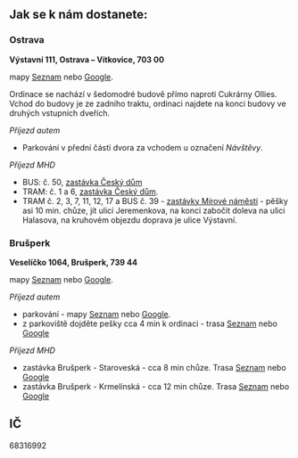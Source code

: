 <div>
<h2>Jak se k nám dostanete:</h2>

<div>
<h3>Ostrava</h3>

<p><strong>Výstavní 111, Ostrava – Vítkovice, 703 00</strong></p>
</div>
</div>

mapy [Seznam](https://mapy.cz/s/robukanaru) nebo [Google](https://maps.app.goo.gl/4zbzusjUkaZJt72v5).

Ordinace se nachází v šedomodré budově přímo naproti Cukrárny Ollies. Vchod do budovy je ze zadního traktu, ordinaci najdete na konci budovy ve druhých vstupních dveřích.

*Příjezd autem*
* Parkování v přední části dvora za vchodem u označení *Návštěvy*.

*Příjezd MHD*
* BUS: č. 50, [zastávka Český dům](https://mapy.cz/s/buhasonafu)
* TRAM: č. 1 a 6, [zastávka Český dům](https://mapy.cz/s/mebozurano).
* TRAM č. 2, 3, 7, 11, 12, 17 a BUS č. 39 - [zastávky Mírové náměstí](https://mapy.cz/s/ratogapena) - pěšky asi 10 min. chůze, jít ulicí Jeremenkova, na konci zabočit doleva na ulici Halasova, na kruhovém objezdu doprava je ulice Výstavní.


### Brušperk

__Veselíčko 1064, Brušperk, 739 44__

mapy [Seznam](https://mapy.cz/s/bozetasecu) nebo [Google](https://maps.app.goo.gl/6XXFZjbUsxgKZUTv6).

*Příjezd autem*
* parkování - mapy [Seznam](https://mapy.cz/s/mucojonage) nebo [Google](https://maps.app.goo.gl/GWnKb9weAVqMTiRL6).
* z parkoviště dojděte pešky cca 4 min k ordinaci - trasa [Seznam](https://mapy.cz/s/maropokeda) nebo [Google](https://mapy.cz/s/mucojonage)


*Příjezd MHD*
* zastávka Brušperk - Staroveská - cca 8 min chůze. Trasa [Seznam](https://mapy.cz/s/rehocapebe) nebo [Google](https://maps.app.goo.gl/mbmv4Cx8JyHE2UJS6)
* zastávka Brušperk - Krmelínská - cca 12 min chůze. Trasa [Seznam](https://mapy.cz/s/bubukukane) nebo [Google](https://maps.app.goo.gl/MeEqVvRmZhDUSV9V6)

## IČ

68316992